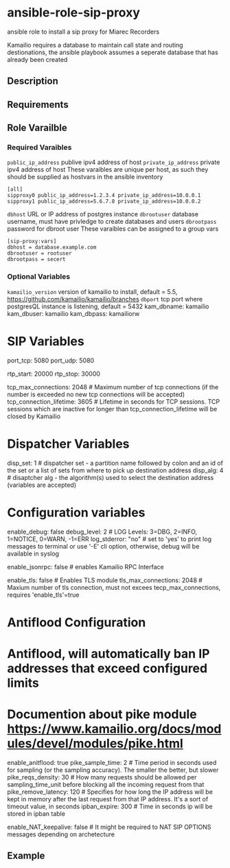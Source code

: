 # ansible-role-sip-proxy
ansible role to install a sip proxy for Miarec Recorders

Kamailio requires a database to maintain call state and routing destionations, the ansible playbook assumes a seperate database that has already been created

## Description

## Requirements

## Role Varailble

### Required Varaibles

`public_ip_address` publive ipv4 address of host
`private_ip_address` private ipv4 address of host
These varaibles are unique per host, as such they should be supplied as hostvars in the ansible inventory
```
[all]
sipproxy0 public_ip_address=1.2.3.4 private_ip_address=10.0.0.1
sipproxy1 public_ip_address=5.6.7.8 private_ip_address=10.0.0.2
```

`dbhost` URL or IP address of postgres instance
`dbrootuser` database username, must have privledge to create databases and users
`dbrootpass` password for dbroot user
These varaibles can be assigned to a group vars
```
[sip-proxy:vars]
dbhost = database.example.com
dbrootuser = rootuser
dbrootpass = secert
```
### Optional Variables

`kamailio_version` version of kamailio to install, default = 5.5, https://github.com/kamailio/kamailio/branches
`dbport` tcp port where postgresQL instance is listening, default = 5432
kam_dbname: kamailio
kam_dbuser: kamailio
kam_dbpass: kamailiorw

# SIP Variables
port_tcp: 5080
port_udp: 5080

rtp_start: 20000
rtp_stop: 30000

tcp_max_connections: 2048   # Maximum number of tcp connections (if the number is exceeded no new tcp connections will be accepted)
tcp_connection_lifetime: 3605   # Lifetime in seconds for TCP sessions. TCP sessions which are inactive for longer than tcp_connection_lifetime will be closed by Kamailio



# Dispatcher Variables
disp_set: 1  # dispatcher set - a partition name followed by colon and an id of the set or a list of sets from where to pick up destination address
disp_alg: 4  # disaptcher alg - the algorithm(s) used to select the destination address (variables are accepted)



# Configuration variables
enable_debug: false
debug_level: 2   # LOG Levels: 3=DBG, 2=INFO, 1=NOTICE, 0=WARN, -1=ERR
log_stderror: "no"   # set to 'yes' to print log messages to terminal or use '-E' cli option, otherwise, debug will be available in syslog

enable_jsonrpc: false   # enables Kamailio RPC Interface

enable_tls: false   # Enables TLS module
tls_max_connections: 2048   # Maxium number of tls connection, must not excees tecp_max_connections, requires 'enable_tls'=true

# Antiflood Configuration
# Antiflood, will automatically ban IP addresses that exceed configured limits
# Documention about pike module https://www.kamailio.org/docs/modules/devel/modules/pike.html
enable_anitflood: true
pike_sample_time: 2   # Time period in seconds used for sampling (or the sampling accuracy). The smaller the better, but slower
pike_reqs_density: 30   # How many requests should be allowed per sampling_time_unit before blocking all the incoming request from that
pike_remove_latency: 120   # Specifies for how long the IP address will be kept in memory after the last request from that IP address. It's a sort of timeout value, in seconds
ipban_expire: 300   # Time in seconds ip will be stored in ipban table


enable_NAT_keepalive: false # It might be required to NAT SIP OPTIONS messages depending on archetecture

## Example